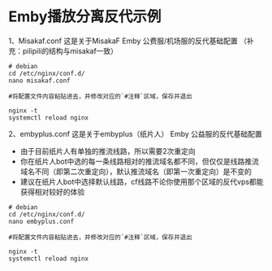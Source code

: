 # Emby播放分离反代示例

1、Misakaf.conf
这是关于MisakaF Emby 公费服/机场服的反代基础配置
（补充：pilipili的结构与misakaf一致）

```
# debian
cd /etc/nginx/conf.d/
nano misakaf.conf

#将配置文件内容粘贴进去，并修改对应的`#注释`区域，保存并退出

nginx -t
systemctl reload nginx
```
2、embyplus.conf
这是关于embyplus（纸片人） Emby 公益服的反代基础配置
- 由于目前纸片人有单独的推流线路，所以需要2次重定向
- 你在纸片人bot中选的每一条线路相对的推流域名都不同，但仅仅是线路推流域名不同（即第二次重定向），默认推流域名（即第一次重定向）是不变的
- 建议在纸片人bot中选择默认线路，cf线路不论你使用那个区域的反代vps都能获得相对较好的体验

```
# debian
cd /etc/nginx/conf.d/
nano embyplus.conf

#将配置文件内容粘贴进去，并修改对应的`#注释`区域，保存并退出

nginx -t
systemctl reload nginx
```

